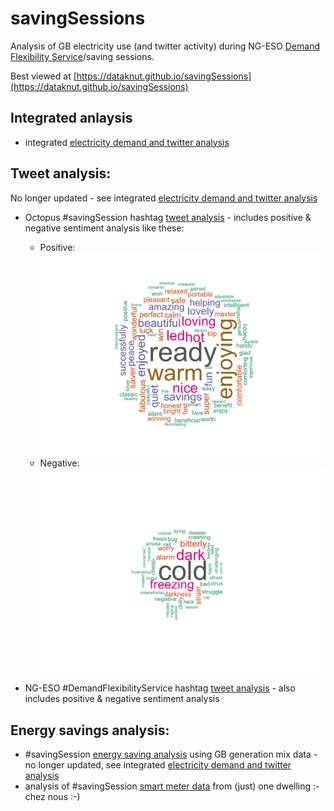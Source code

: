 # savingSessions

Analysis of GB electricity use (and twitter activity) during NG-ESO [Demand Flexibility Service](https://twitter.com/hashtag/DemandFlexibilityService)/saving sessions. 

Best viewed at [https://dataknut.github.io/savingSessions](https://dataknut.github.io/savingSessions)

## Integrated anlaysis

 * integrated [electricity demand and twitter analysis](dfsReport.html)
 
## Tweet analysis:

No longer updated - see integrated [electricity demand and twitter analysis](dfsReport.html)

 * Octopus #savingSession hashtag [tweet analysis](savingSessionsTweets.html) - includes positive & negative sentiment analysis like these:

   * Positive: ![Positive sentiment (Session 5: 2022-12-12)](img/session5_pos.png)
   * Negative: ![Negative sentiment (Session 5: 2022-12-12)](img/session5_neg.png)

 
 * NG-ESO #DemandFlexibilityService hashtag [tweet analysis](demandFlexibilityServiceTweets.html) - also includes positive & negative sentiment analysis
 
## Energy savings analysis:

 * #savingSession [energy saving analysis](savingSessionsEnergy.html) using GB generation mix data - no longer updated, see integrated [electricity demand and twitter analysis](dfsReport.html)
 * analysis of #savingSession [smart meter data](https://dataknut.github.io/octopusAPI/energyReport.html#528_Winter_2022_SavingsSessions) from (just) one dwelling :- chez nous :-)
